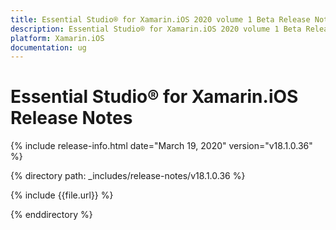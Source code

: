 ```yaml
---
title: Essential Studio® for Xamarin.iOS 2020 volume 1 Beta Release Notes  
description: Essential Studio® for Xamarin.iOS 2020 volume 1 Beta Release Notes  
platform: Xamarin.iOS
documentation: ug
---
```


# Essential Studio® for Xamarin.iOS  Release Notes  

{% include release-info.html date="March 19, 2020"  version="v18.1.0.36" %} 


{% directory path: _includes/release-notes/v18.1.0.36 %}

{% include {{file.url}} %}

{% enddirectory %}